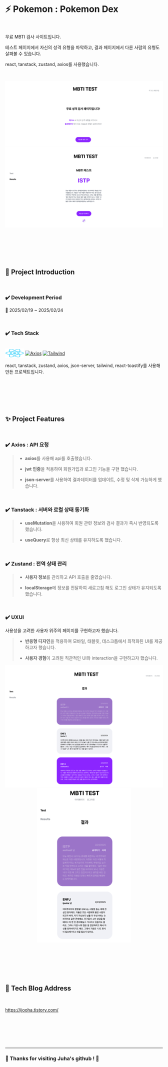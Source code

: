<!-- ####### 헤더 -->

# ⚡️ Pokemon : Pokemon Dex

<!-- 사이트 링크 수정 필요 -->

<br/>

무료 MBTI 검사 사이트입니다.

테스트 페이지에서 자신의 성격 유형을 파악하고,
결과 페이지에서 다른 사람의 유형도 살펴볼 수 있습니다.

react, tanstack, zustand, axios를 사용했습니다.

<br/>

![alt text](image.png)
![alt text](image-1.png)

<br/>
<br/>
<br/>
<br/>
<br/>

<!-- ####### 프로젝트 소개 -->

<!-- 제목 -->

## 🎤 Project Introduction

<br/>

<!-- 기간 -->

### ✔️ **Development Period**

📅 2025/02/19 ~ 2025/02/24

<br/>
<!-- 테크 스택 -->

### ✔️ **Tech Stack**

<br/>
<a href="#"><img align="center" alt="React" height="30" width="60" src="https://raw.githubusercontent.com/devicons/devicon/master/icons/react/react-original.svg"></a>
<a href="#"><img align="center" alt="Axios" height="30" width="60" src="https://cdn.jsdelivr.net/gh/devicons/devicon@latest/icons/axios/axios-plain.svg"></a>
<a href="#"><img align="center" alt="Tailwind" height="30" width="60" src="https://cdn.jsdelivr.net/gh/devicons/devicon@latest/icons/tailwindcss/tailwindcss-original.svg"></a>

<br/>

react, tanstack, zustand, axios, json-server, tailwind, react-toastify를 사용해 만든 프로젝트입니다.

<br/>
<br/>
<br/>
<br/>
<br/>

<!-- ####### 프로젝트 특징 -->

<!-- 제목 -->

## ✨ Project Features

<br/>

<!-- 특징 하나 -->

### ✔️ **Axios : API 요청**

> - **axios**를 사용해 api를 호출했습니다.
>
> - **jwt 인증**을 적용하여 회원가입과 로그인 기능을 구현 했습니다.
>
> - **json-server**를 사용하여 결과데이터를 업데이트, 수정 및 삭제 가능하게 했습니다.

<br/>

<!-- 특징 하나 -->

### ✔️ **Tanstack : 서버와 로컬 상태 동기화**


> - **useMutation**을 사용하여 회원 관련 정보와 검사 결과가 즉시 반영되도록 했습니다.
>
> - **useQuery**로 항상 최신 상태를 유지하도록 했습니다.

<br/>

<!-- 특징 하나 -->

### ✔️ **Zustand : 전역 상태 관리**

> - **사용자 정보**를 관리하고 API 호출을 줄였습니다.
>
> - **localStorage**에 정보를 전달하여 새로고침 해도 로그인 상태가 유지되도록 했습니다.

<br/>

<!-- 특징 하나 -->

### ✔️ **UXUI**

사용성을 고려한 사용자 위주의 페이지를 구현하고자 했습니다.

> - **반응형 디자인**을 적용하여 모바일, 태블릿, 데스크톱에서 최적화된 UI를 제공하고자 했습니다.
>
> - **사용자 경험**이 고려된 직관적인 UI와 interaction을 구현하고자 했습니다.

<div align="center">
  <img src="image-2.png" alt="설명">
  <img src="image-3.png" alt="설명" width="300px">
</div>
<br/>

<br/>
<br/>
<br/>
<br/>
<br/>

## :paperclip: Tech Blog Address

<br/>

https://ijooha.tistory.com/

<br/>
<br/>
<br/>
<br/>
<br/>

---

### 🌟 Thanks for visiting **Juha's github** ! 🌟

<br/>
<br/>
<br/>
<br/>
<br/>
